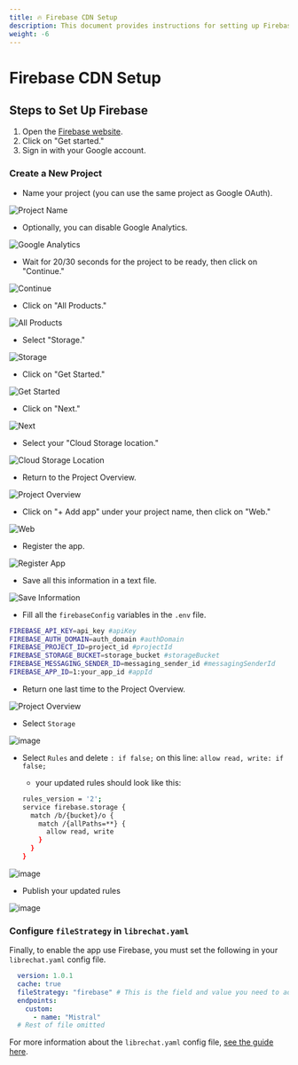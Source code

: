 ```yaml
---
title: 🔥 Firebase CDN Setup
description: This document provides instructions for setting up Firebase CDN for LibreChat
weight: -6
---
```


# Firebase CDN Setup

## Steps to Set Up Firebase

1. Open the [Firebase website](https://firebase.google.com/).
2. Click on "Get started."
3. Sign in with your Google account.

### Create a New Project

- Name your project (you can use the same project as Google OAuth).

![Project Name](https://github.com/danny-avila/LibreChat/assets/81851188/dccce3e0-b639-41ef-8142-19d24911c65c)

- Optionally, you can disable Google Analytics.

![Google Analytics](https://github.com/danny-avila/LibreChat/assets/81851188/5d4d58c5-451c-498b-97c0-f123fda79514)

- Wait for 20/30 seconds for the project to be ready, then click on "Continue."

![Continue](https://github.com/danny-avila/LibreChat/assets/81851188/6929802e-a30b-4b1e-b124-1d4b281d0403)

- Click on "All Products."

![All Products](https://github.com/danny-avila/LibreChat/assets/81851188/92866c82-2b03-4ebe-807e-73a0ccce695e)

- Select "Storage."

![Storage](https://github.com/danny-avila/LibreChat/assets/81851188/b22dcda1-256b-494b-a835-a05aeea02e89)

- Click on "Get Started."

![Get Started](https://github.com/danny-avila/LibreChat/assets/81851188/c3f0550f-8184-4c79-bb84-fa79655b7978)

- Click on "Next."

![Next](https://github.com/danny-avila/LibreChat/assets/81851188/2a65632d-fe22-4c71-b8f1-aac53ee74fb6)

- Select your "Cloud Storage location."

![Cloud Storage Location](https://github.com/danny-avila/LibreChat/assets/81851188/c094d4bc-8e5b-43c7-96d9-a05bcf4e2af6)

- Return to the Project Overview.

![Project Overview](https://github.com/danny-avila/LibreChat/assets/81851188/c425f4bb-a494-42f2-9fdc-ff2c8ce005e1)

- Click on "+ Add app" under your project name, then click on "Web."

![Web](https://github.com/danny-avila/LibreChat/assets/81851188/22dab877-93cb-4828-9436-10e14374e57e)

- Register the app.

![Register App](https://github.com/danny-avila/LibreChat/assets/81851188/0a1b0a75-7285-4f03-95cf-bf971bd7d874)

- Save all this information in a text file.

![Save Information](https://github.com/danny-avila/LibreChat/assets/81851188/056754ad-9d36-4662-888e-f189ddb38fd3)

- Fill all the `firebaseConfig` variables in the `.env` file.

```bash
FIREBASE_API_KEY=api_key #apiKey
FIREBASE_AUTH_DOMAIN=auth_domain #authDomain
FIREBASE_PROJECT_ID=project_id #projectId
FIREBASE_STORAGE_BUCKET=storage_bucket #storageBucket
FIREBASE_MESSAGING_SENDER_ID=messaging_sender_id #messagingSenderId
FIREBASE_APP_ID=1:your_app_id #appId
```

- Return one last time to the Project Overview.

![Project Overview](https://github.com/danny-avila/LibreChat/assets/81851188/c425f4bb-a494-42f2-9fdc-ff2c8ce005e1)

- Select `Storage`

![image](https://github.com/danny-avila/LibreChat/assets/32828263/16a0f850-cdd4-4875-8342-ab67bfb59804)

- Select `Rules` and delete `: if false;` on this line: `allow read, write: if false;`

    - your updated rules should look like this:

    ```bash
    rules_version = '2';
    service firebase.storage {
      match /b/{bucket}/o {
        match /{allPaths=**} {
          allow read, write 
        }
      }
    }
    ```

![image](https://github.com/danny-avila/LibreChat/assets/32828263/c190011f-c1a6-47c7-986e-8d309b5f8704)

- Publish your updated rules

![image](https://github.com/danny-avila/LibreChat/assets/32828263/5e6a17c3-5aba-419a-a18f-be910b1f25d5)

### Configure `fileStrategy` in `librechat.yaml`

Finally, to enable the app use Firebase, you must set the following in your `librechat.yaml` config file.

```yaml
  version: 1.0.1
  cache: true
  fileStrategy: "firebase" # This is the field and value you need to add
  endpoints:
    custom:
      - name: "Mistral"
  # Rest of file omitted
```

For more information about the `librechat.yaml` config file, [see the guide here](../install/configuration/custom_config.md).